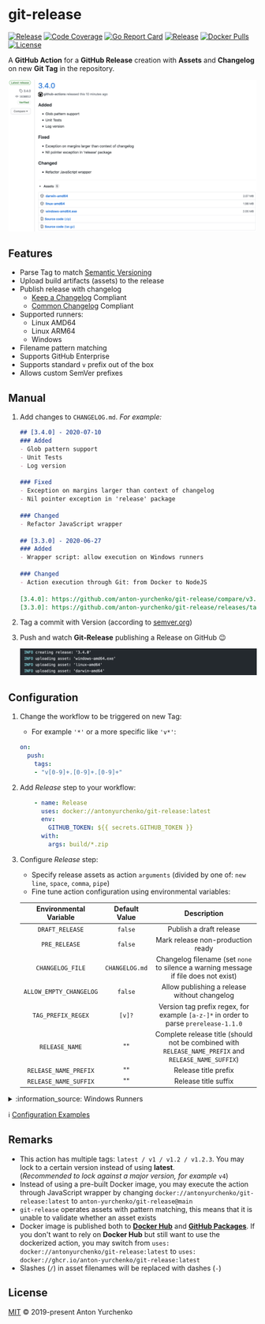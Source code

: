 # git-release

[![Release](https://img.shields.io/github/v/release/anton-yurchenko/git-release)](https://github.com/anton-yurchenko/git-release/releases/latest)
[![Code Coverage](https://codecov.io/gh/anton-yurchenko/git-release/branch/main/graph/badge.svg)](https://codecov.io/gh/anton-yurchenko/git-release)
[![Go Report Card](https://goreportcard.com/badge/github.com/anton-yurchenko/git-release)](https://goreportcard.com/report/github.com/anton-yurchenko/git-release)
[![Release](https://github.com/anton-yurchenko/git-release/actions/workflows/release.yml/badge.svg)](https://github.com/anton-yurchenko/git-release/actions/workflows/release.yml)
[![Docker Pulls](https://img.shields.io/docker/pulls/antonyurchenko/git-release)](https://hub.docker.com/r/antonyurchenko/git-release)
[![License](https://img.shields.io/github/license/anton-yurchenko/git-release)](LICENSE.md)

A **GitHub Action** for a **GitHub Release** creation with **Assets** and **Changelog** on new **Git Tag** in the repository.  

![PIC](docs/images/release.png)

## Features

- Parse Tag to match [Semantic Versioning](https://semver.org/)
- Upload build artifacts (assets) to the release
- Publish release with changelog
  - [Keep a Changelog](https://keepachangelog.com/) Compliant
  - [Common Changelog](https://github.com/vweevers/common-changelog) Compliant
- Supported runners:
  - Linux AMD64
  - Linux ARM64
  - Windows
- Filename pattern matching
- Supports GitHub Enterprise
- Supports standard `v` prefix out of the box
- Allows custom SemVer prefixes

## Manual

1. Add changes to `CHANGELOG.md`. *For example:*

    ```markdown
    ## [3.4.0] - 2020-07-10
    ### Added
    - Glob pattern support
    - Unit Tests
    - Log version
    
    ### Fixed
    - Exception on margins larger than context of changelog
    - Nil pointer exception in 'release' package
    
    ### Changed
    - Refactor JavaScript wrapper
    
    ## [3.3.0] - 2020-06-27
    ### Added
    - Wrapper script: allow execution on Windows runners
    
    ### Changed
    - Action execution through Git: from Docker to NodeJS
    
    [3.4.0]: https://github.com/anton-yurchenko/git-release/compare/v3.3.0...v3.4.0
    [3.3.0]: https://github.com/anton-yurchenko/git-release/releases/tag/v3.3.0
    ```

2. Tag a commit with Version (according to [semver.org](https://semver.org/ "Semantic Versioning"))
3. Push and watch **Git-Release** publishing a Release on GitHub :wink:

    ![PIC](docs/images/log.png)

## Configuration

1. Change the workflow to be triggered on new Tag:

    - For example `'*'` or a more specific like `'v*'`:

    ```yaml
    on:
      push:
        tags:
        - "v[0-9]+.[0-9]+.[0-9]+"
    ```

2. Add *Release* step to your workflow:

    ```yaml
        - name: Release
          uses: docker://antonyurchenko/git-release:latest
          env:
            GITHUB_TOKEN: ${{ secrets.GITHUB_TOKEN }}
          with:
            args: build/*.zip
    ```

3. Configure *Release* step:

    - Specify release assets as action `arguments` (divided by one of: `new line`, `space`, `comma`, `pipe`)
    - Fine tune action configuration using environmental variables:

    | Environmental Variable  | Default Value  | Description                                                                                                                |
    |:-----------------------:|:--------------:|:--------------------------------------------------------------------------------------------------------------------------:|
    | `DRAFT_RELEASE`         | `false`        | Publish a draft release                                                                                                    |
    | `PRE_RELEASE`           | `false`        | Mark release non-production ready                                                                                          |
    | `CHANGELOG_FILE`        | `CHANGELOG.md` | Changelog filename (set `none` to silence a warning message if file does not exist)                                        |
    | `ALLOW_EMPTY_CHANGELOG` | `false`        | Allow publishing a release without changelog                                                                               |
    | `TAG_PREFIX_REGEX`      | `[v]?`         | Version tag prefix regex, for example `[a-z-]*` in order to parse `prerelease-1.1.0`                                       |
    | `RELEASE_NAME`          | ""             | Complete release title (should not be combined with `RELEASE_NAME_PREFIX` and `RELEASE_NAME_SUFFIX`)                       |
    | `RELEASE_NAME_PREFIX`   | ""             | Release title prefix                                                                                                       |
    | `RELEASE_NAME_SUFFIX`   | ""             | Release title suffix                                                                                                       |

<details><summary>:information_source: Windows Runners</summary>

Execute **git-release** through JavaScrip Wrapper on Windows Runners.

```yaml
    - name: Release
      uses: anton-yurchenko/git-release@main
      env:
        GITHUB_TOKEN: ${{ secrets.GITHUB_TOKEN }}
      with:
        args: |
            build\\darwin-amd64.zip
            build\\linux-amd64.zip
            build\\windows-amd64.zip
```

</details>

:information_source: [Configuration Examples](docs/example.md#examples)

## Remarks

- This action has multiple tags: `latest / v1 / v1.2 / v1.2.3`. You may lock to a certain version instead of using **latest**.  
(*Recommended to lock against a major version, for example* `v4`)
- Instead of using a pre-built Docker image, you may execute the action through JavaScript wrapper by changing `docker://antonyurchenko/git-release:latest` to `anton-yurchenko/git-release@main`
- `git-release` operates assets with pattern matching, this means that it is unable to validate whether an asset exists
- Docker image is published both to [**Docker Hub**](https://hub.docker.com/r/antonyurchenko/git-release) and [**GitHub Packages**](https://github.com/anton-yurchenko/git-release/packages). If you don't want to rely on **Docker Hub** but still want to use the dockerized action, you may switch from `uses: docker://antonyurchenko/git-release:latest` to `uses: docker://ghcr.io/anton-yurchenko/git-release:latest`
- Slashes (`/`) in asset filenames will be replaced with dashes (`-`)

## License

[MIT](LICENSE.md) © 2019-present Anton Yurchenko
